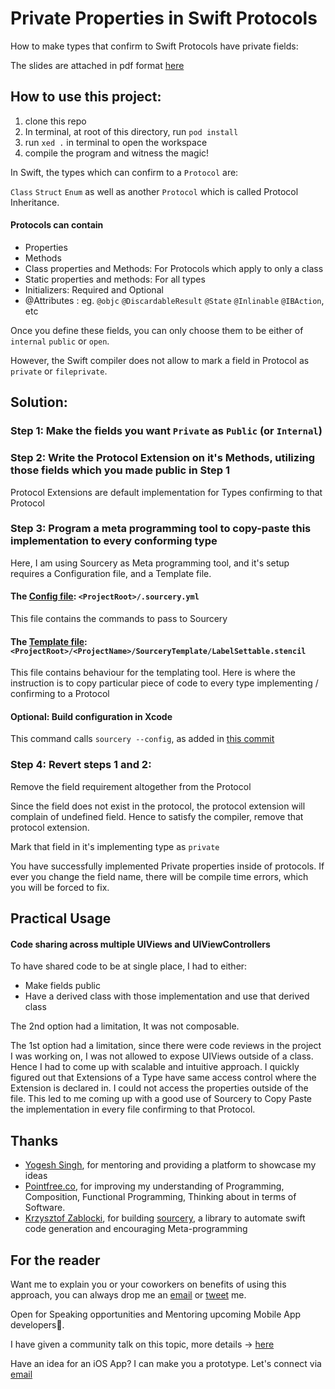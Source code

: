 # Private Properties in Swift Protocols
How to make types that confirm to Swift Protocols have private fields:

The slides are attached in pdf format [here][slides]

## How to use this project:

1. clone this repo
2. In terminal, at root of this directory, run `pod install` 
3. run `xed .` in terminal to open the workspace
4. compile the program and witness the magic!

In Swift, the types which can confirm to a `Protocol` are:

`Class`  `Struct`  `Enum` as well as another `Protocol` which is called Protocol Inheritance.

#### Protocols can contain
- Properties
- Methods
- Class properties and Methods: For Protocols which apply to only a class
- Static properties and methods: For all types
- Initializers: Required and Optional
- @Attributes : eg. `@objc`  `@DiscardableResult`  `@State`  `@Inlinable` `@IBAction`, etc

Once you define these fields, you can only choose them to be either of `internal`  `public` or `open`.

However, the Swift compiler does not allow to mark a field in Protocol as `private` or `fileprivate`.


## Solution:

### Step 1: Make the fields you want `Private` as `Public` (or `Internal`)

### Step 2: Write the Protocol Extension on it's Methods, utilizing those fields which you made public in Step 1

Protocol Extensions are default implementation for Types confirming to that Protocol

### Step 3: Program a meta programming tool to copy-paste this implementation to every conforming type

Here, I am using Sourcery as Meta programming tool, and it's setup requires a Configuration file, and a Template file.

#### The [Config file][config-file]: `<ProjectRoot>/.sourcery.yml`

This file contains the commands to pass to Sourcery

#### The [Template file][template]: `<ProjectRoot>/<ProjectName>/SourceryTemplate/LabelSettable.stencil`

This file contains behaviour for the templating tool. Here is where the instruction is to copy particular piece of code to  every type implementing / confirming to a Protocol


#### Optional: Build configuration in Xcode

This command calls `sourcery --config`, as added in [this commit](https://github.com/Viranchee/PrivatePropertiesInProtocols/commit/b5b95fc70389c34686f8e4a3b6470b1d58403560)

### Step 4: Revert steps 1 and 2:

Remove the field requirement altogether from the Protocol

Since the field does not exist in the protocol, the protocol extension will complain of undefined field. 
Hence to satisfy the compiler, remove that protocol extension.

Mark that field in it's implementing type as `private`


You have successfully implemented Private properties inside of protocols. If ever you change the field name, there will be compile time errors, which you will be forced to fix.

## Practical Usage

#### Code sharing across multiple UIViews and UIViewControllers

To have shared code to be at single place, I had to either:
- Make fields public
- Have a derived class with those implementation and use that derived class

The 2nd option had a limitation, It was not composable.

The 1st option had a limitation, since there were code reviews in the project I was working on, I was not allowed to expose UIViews outside of a class.
Hence I had to come up with scalable and intuitive approach. 
I quickly figured out that Extensions of a Type have same access control where the Extension is declared in. 
I could not access the properties outside of the file.
This led to me coming up with a good use of Sourcery to Copy Paste the implementation in every file confirming to that Protocol.

## Thanks
- [Yogesh Singh][yogesh], for mentoring and providing a platform to showcase my ideas
- [Pointfree.co][pointfree], for improving my understanding of Programming, Composition, Functional Programming, Thinking about in terms of Software. 
- [Krzysztof Zablocki][merowing], for building [sourcery], a library to automate swift code generation and encouraging Meta-programming

## For the reader
 Want me to explain you or your coworkers on benefits of using this approach, you can always drop me an [email][email] or [tweet][twitter] me.

Open for Speaking opportunities and Mentoring upcoming Mobile App developers🌟.

I have given a community talk on this topic, more details -> [here][swift-mumbai-event]

Have an idea for an iOS App? I can make you a prototype. Let's connect via [email]

[twitter]: twitter.com/code_magician
[email]: <viranchee@outlook.com>
[sourcery]: https://github.com/krzysztofzablocki/Sourcery
[pointfree]: https://pointfree.co
[swift-mumbai-event]: https://www.meetup.com/SwiftMumbai/events/266462321/
[merowing]: https://twitter.com/merowing_
[yogesh]: https://twitter.com/_yogeshsingh

[slides]: PrivatePropertiesInProtocols.pdf
[template]: /PrivatePropertiesInProtocols/SourceryTemplates/LabelSettable.stencil
[config-file]: .sourcery.yml
